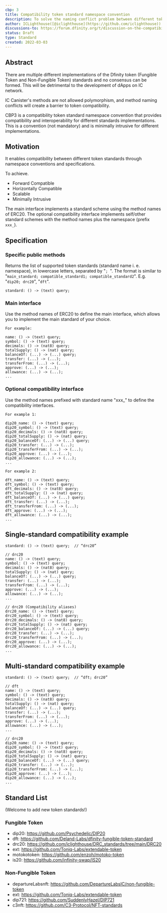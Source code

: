 ```yaml
---
cbp: 3
title: Compatibility token standard namespace convention
description: To solve the naming conflict problem between different token standards.
author: ICLighthouse([@iclighthouse](https://github.com/iclighthouse))
discussions-to: https://forum.dfinity.org/t/discussion-on-the-compatibility-of-different-token-standards/11246
status: Draft
type: Standard
created: 2022-03-03
---
```


## Abstract
There are multiple different implementations of the Dfinity token (Fungible Token and Non-Fungible Token) standards and no consensus can be formed. This will be detrimental to the development of dApps on IC network.

IC Canister's methods are not allowed polymorphism, and method naming conflicts will create a barrier to token compatibility.

CBP3 is a compatibility token standard namespace convention that provides compatibility and interoperability for different standards implementations. This is a convention (not mandatory) and is minimally intrusive for different implementations.

## Motivation

It enables compatibility between different token standards through namespace conventions and specifications.

To achieve.

- Forward Compatible
- Horizontally Compatible
- Scalable
- Minimally Intrusive

The main interface implements a standard scheme using the method names of ERC20. The optional compatibility interface implements self/other standard schemes with the method names plus the namespace (prefix `xxx_`).

## Specification

### Specific public methods

Returns the list of supported token standards (standard name i. e. namespace), in lowercase letters, separated by "`; `". The format is similar to "`main_standard; compatible_standard1; compatible_standard2`". E.g. "`dip20; drc20`", "`dft`".  

``` candid
standard: () -> (text) query;
```

### Main interface

Use the method names of ERC20 to define the main interface, which allows you to implement the main standard of your choice.

``` candid
For example:

name: () -> (text) query;
symbol: () -> (text) query;
decimals: () -> (nat8) query;
totalSupply: () -> (nat) query;
balanceOf: (...) -> (...) query;
transfer: (...) -> (...);
transferFrom: (...) -> (...);
approve: (...) -> (...);
allowance: (...) -> (...);
...
```

### Optional compatibility interface

Use the method names prefixed with standard name "xxx_" to define the compatibility interfaces.

``` candid
For example 1:

dip20_name: () -> (text) query;
dip20_symbol: () -> (text) query;
dip20_decimals: () -> (nat8) query;
dip20_totalSupply: () -> (nat) query;
dip20_balanceOf: (...) -> (...) query;
dip20_transfer: (...) -> (...);
dip20_transferFrom: (...) -> (...);
dip20_approve: (...) -> (...);
dip20_allowance: (...) -> (...);
...
```
``` candid
For example 2:

dft_name: () -> (text) query;
dft_symbol: () -> (text) query;
dft_decimals: () -> (nat8) query;
dft_totalSupply: () -> (nat) query;
dft_balanceOf: (...) -> (...) query;
dft_transfer: (...) -> (...);
dft_transferFrom: (...) -> (...);
dft_approve: (...) -> (...);
dft_allowance: (...) -> (...);
...
```

## Single-standard compatibility example

``` candid
standard: () -> (text) query;  // “drc20”

// drc20
name: () -> (text) query;
symbol: () -> (text) query;
decimals: () -> (nat8) query;
totalSupply: () -> (nat) query;
balanceOf: (...) -> (...) query;
transfer: (...) -> (...);
transferFrom: (...) -> (...);
approve: (...) -> (...);
allowance: (...) -> (...);
...

// drc20 (Compatibility aliases)
drc20_name: () -> (text) query;
drc20_symbol: () -> (text) query;
drc20_decimals: () -> (nat8) query;
drc20_totalSupply: () -> (nat) query;
drc20_balanceOf: (...) -> (...) query;
drc20_transfer: (...) -> (...);
drc20_transferFrom: (...) -> (...);
drc20_approve: (...) -> (...);
drc20_allowance: (...) -> (...);
...
```

## Multi-standard compatibility example

``` candid
standard: () -> (text) query;  // “dft; drc20”

// dft
name: () -> (text) query;
symbol: () -> (text) query;
decimals: () -> (nat8) query;
totalSupply: () -> (nat) query;
balanceOf: (...) -> (...) query;
transfer: (...) -> (...);
transferFrom: (...) -> (...);
approve: (...) -> (...);
allowance: (...) -> (...);
...

// drc20
dip20_name: () -> (text) query;
dip20_symbol: () -> (text) query;
dip20_decimals: () -> (nat8) query;
dip20_totalSupply: () -> (nat) query;
dip20_balanceOf: (...) -> (...) query;
dip20_transfer: (...) -> (...);
dip20_transferFrom: (...) -> (...);
dip20_approve: (...) -> (...);
dip20_allowance: (...) -> (...);
...
```

## Standard List
(Welcome to add new token standards!)

### Fungible Token

- dip20: https://github.com/Psychedelic/DIP20
- dft: https://github.com/Deland-Labs/dfinity-fungible-token-standard
- drc20: https://github.com/iclighthouse/DRC_standards/tree/main/DRC20
- ext: https://github.com/Toniq-Labs/extendable-token
- motokotoken: https://github.com/enzoh/motoko-token
- is20: https://github.com/infinity-swap/IS20

### Non-Fungible Token

- departureLabsnft: https://github.com/DepartureLabsIC/non-fungible-token
- ext: https://github.com/Toniq-Labs/extendable-token
- dip721: https://github.com/SuddenlyHazel/DIP721
- c3nft: https://github.com/C3-Protocol/NFT-standards
